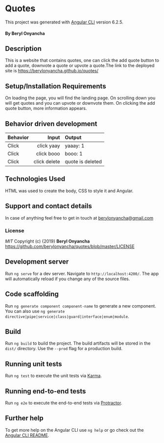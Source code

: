 # Quotes

This project was generated with [Angular CLI](https://github.com/angular/angular-cli) version 6.2.5.
#### By **Beryl Onyancha**
## Description
This is a website that contains quotes, one can click the add quote button to add a quote, downvote a quote or upvote a quote.The link to the deployed site is https://berylonyancha.github.io/quotes/
## Setup/Installation Requirements
On loading the page, you will find the landing page. On scrolling down you will get quotes and you can upvote or downvote them. On clicking the add quote button, more information appears.
## Behavior driven development
|Behavior|Input|Output|
|:-------|-----:|:------|
|Click| click yaay| yaaay: 1 |
|Click| click booo| booo: 1 |
|Click| click delete| quote is deleted|

## Technologies Used
HTML was used to create the body, CSS to style it and Angular.
## Support and contact details
In case of anything feel free to get in touch at berylonyancha@gmail.com
### License
*MIT*
Copyright (c) {2019} **Beryl Onyancha** https://github.com/berylonyancha/quotes/blob/master/LICENSE

## Development server

Run `ng serve` for a dev server. Navigate to `http://localhost:4200/`. The app will automatically reload if you change any of the source files.

## Code scaffolding

Run `ng generate component component-name` to generate a new component. You can also use `ng generate directive|pipe|service|class|guard|interface|enum|module`.

## Build

Run `ng build` to build the project. The build artifacts will be stored in the `dist/` directory. Use the `--prod` flag for a production build.

## Running unit tests

Run `ng test` to execute the unit tests via [Karma](https://karma-runner.github.io).

## Running end-to-end tests

Run `ng e2e` to execute the end-to-end tests via [Protractor](http://www.protractortest.org/).

## Further help

To get more help on the Angular CLI use `ng help` or go check out the [Angular CLI README](https://github.com/angular/angular-cli/blob/master/README.md).